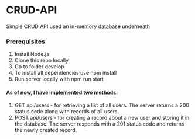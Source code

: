 # CRUD-API

Simple CRUD API used an in-memory database underneath

### Prerequisites
1. Install Node.js
2. Clone this repo locally
3. Go to folder develop
4. To install all dependencies use npm install
5. Run server locally with npm run start

#### As of now, I have implemented two methods:
1. GET api/users - for retrieving a list of all users. The server returns a 200 status code along with records of all users.
2. POST api/users - for creating a record about a new user and storing it in the database. The server responds with a 201 status code and returns the newly created record.
